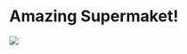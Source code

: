 # Amazing Supermaket! 

![](https://cdn2.iconfinder.com/data/icons/e-commerce-filled-outline-4/64/checkout-store-customer-retail-supermarket-512.png)
